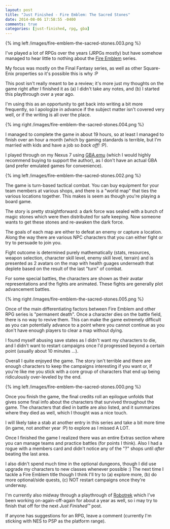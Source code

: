 ```yaml
---
layout: post
title: "Just Finished - Fire Emblem: The Sacred Stones"
date: 2014-08-06 17:58:55 -0400
comments: true
categories: [just-finished, rpg, gba]
---
```


{% img left /images/fire-emblem-the-sacred-stones.003.png %}

I've played a lot of RPGs over the years (JRPGs mostly) but have somehow managed to hear little to nothing about the [Fire Emblem](http://en.wikipedia.org/wiki/Fire_Emblem) series.

My focus was mostly on the Final Fantasy series, as well as other Square-Enix properties so it's possible this is why :P

This post isn't really meant to be a review; it's more just my thoughts on the game right after I finished it as (a) I didn't take any notes, and (b) I started this playthrough over a year ago.

I'm using this as an opportunity to get back into writing a bit more frequently, so I apologize in advance if the subject matter isn't covered very well, or if the writing is all over the place.

{% img right /images/fire-emblem-the-sacred-stones.004.png %}

I managed to complete the game in about 19 hours, so at least I managed to finish over an hour a month (which by gaming standards is terrible, but I'm married with kids and have a job so *back off!* :P).

I played through on my Nexus 7 using [GBA.emu](https://play.google.com/store/apps/details?id=com.explusalpha.GbaEmu&hl=en) (which I would highly recommend buying to support the author), as I don't have an actual GBA (and prefer emulated games for convenience).

{% img left /images/fire-emblem-the-sacred-stones.002.png %}

The game is turn-based tactical combat. You can buy equipment for your team members at various shops, and there is a "world map" that ties the various locations together. This makes is seem as though you're playing a board game.

The story is pretty straightforward: a dark force was sealed with a bunch of magic stones which were then distributed for safe keeping. Now someone wants to get these stones and re-awaken the dark force.

The goals of each map are either to defeat an enemy or capture a location. Along the way there are various NPC characters that you can either fight or try to persuade to join you.

Fight outcome is determined purely mathematically (stats, resources, weapon selection, character skill level, enemy skill level, terrain) and is presented as 2 avatars on the map with health guages underneath that deplete based on the result of the last "turn" of combat.

For some special battles, the characters are shown as their avatar representations and the fights are animated. These fights are generally plot advancement battles.

{% img right /images/fire-emblem-the-sacred-stones.005.png %}

Once of the main differentiating factors between Fire Emblem and other RPG series is "permanent death". Once a character dies on the battle field, there is no way to revive them. This can make the game extremely difficult as you can potentially advance to a point where you cannot continue as you don't have enough players to clear a map without dying.

I found myself abusing save states as I didn't want my characters to die, and I didn't want to restart campaigns once I'd progressed beyond a certain point (usually about 10 minutes ...).

Overall I quite enjoyed the game. The story isn't terrible and there are enough characters to keep the campaigns interesting if you want or, if you're like me you stick with a core group of characters that end up being ridiculously over-leveled by the end.

{% img left /images/fire-emblem-the-sacred-stones.000.png %}

Once you finish the game, the final credits roll an epilogue unfolds that gives some final info about the characters that survived throughout the game. The characters that died in battle are also listed, and it summarizes where they died as well, which I thought was a nice touch.

I will likely take a stab at another entry in this series and take a bit more time (in game, not another year :P) to explore as I missed A LOT.

Once I finished the game I realized there was an entire Extras section where you can manage teams and practice battles (for points I think). Also I had a rogue with a members card and didn't notice any of the "?" shops until *after* beating the last area.

I also didn't spend much time in the optional dungeons, though I did use upgrade my characters to new classes whenever possible :) The next time I tackle a Fire Emblem title though I think I'll try to (a) explore more, (b) do more optional/side quests, (c) NOT restart campaigns once they're underway.

I'm currently also midway through a playthrough of [Robotrek](http://en.wikipedia.org/wiki/Robotrek) which I've been working on-again-off-again for about a year as well, so i may try to finish that off for the next *Just Finished&trade;* post. 

If anyone has suggestions for an RPG, leave a comment (currently I'm sticking with NES to PSP as the platform range).